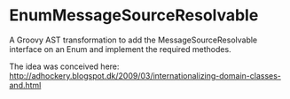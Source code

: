 EnumMessageSourceResolvable
===========================

A Groovy AST transformation to add the MessageSourceResolvable interface on an Enum and implement the required methodes.

The idea was conceived here: http://adhockery.blogspot.dk/2009/03/internationalizing-domain-classes-and.html


